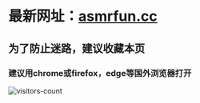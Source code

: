 # 最新网址：[asmrfun.cc](https://www.asmrfun.cc)
## 为了防止迷路，建议收藏本页
### 建议用chrome或firefox，edge等国外浏览器打开

![visitors-count](https://visitor-badge.laobi.icu/badge?page_id=asmrfun.readme)
